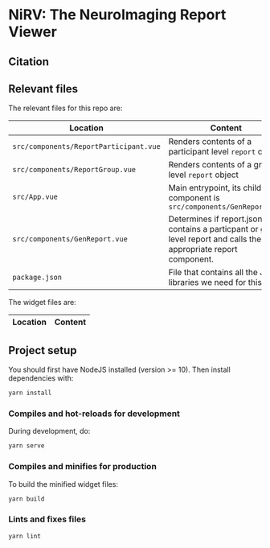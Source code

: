 # NiRV: The NeuroImaging Report Viewer

## Citation

## Relevant files

The relevant files for this repo are:

| Location                               | Content                                                                                                           |
| -------------------------------------- | ----------------------------------------------------------------------------------------------------------------- |
| `src/components/ReportParticipant.vue` | Renders contents of a participant level `report` object
| `src/components/ReportGroup.vue`       | Renders contents of a group level `report` object
| `src/App.vue`                          | Main entrypoint, its child component is `src/components/GenReport.vue`                                            |
| `src/components/GenReport.vue`         | Determines if report.json contains a particpant or group level report and calls the appropriate report component. |
| `package.json`                         | File that contains all the JS libraries we need for this.                                                         |

The widget files are:

| Location                          | Content                                                                                                                                          |
| --------------------------------- | ------------------------------------------------------------------------------------------------------------------------------------------------ |

## Project setup

You should first have NodeJS installed (version >= 10). Then install dependencies with:

```bash
yarn install
```

### Compiles and hot-reloads for development

During development, do:

```bash
yarn serve
```

### Compiles and minifies for production

To build the minified widget files:

```bash
yarn build
```

### Lints and fixes files

```bash
yarn lint
```
